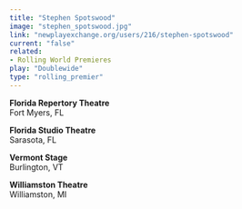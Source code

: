 ```yaml
---
title: "Stephen Spotswood"
image: "stephen_spotswood.jpg"
link: "newplayexchange.org/users/216/stephen-spotswood"
current: "false"
related:
- Rolling World Premieres
play: "Doublewide"
type: "rolling_premier"
---
```


**Florida Repertory Theatre**\
Fort Myers, FL

**Florida Studio Theatre**\
Sarasota, FL

**Vermont Stage**\
Burlington, VT

**Williamston Theatre**\
Williamston, MI
